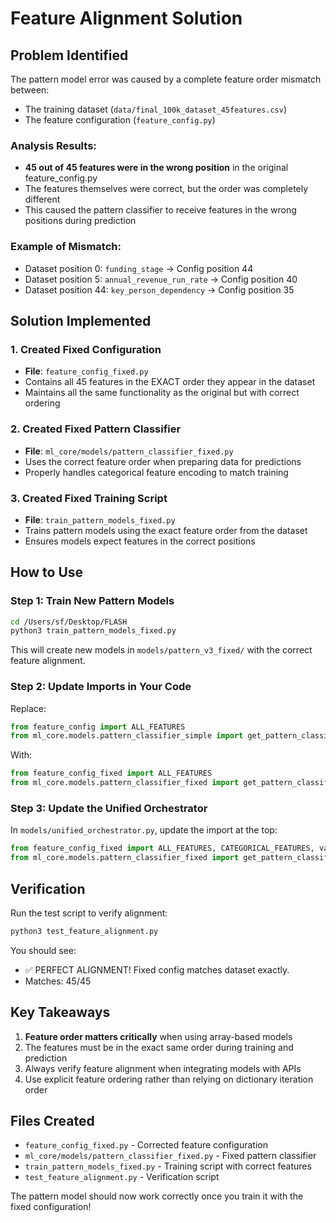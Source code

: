 # Feature Alignment Solution

## Problem Identified

The pattern model error was caused by a complete feature order mismatch between:
- The training dataset (`data/final_100k_dataset_45features.csv`)
- The feature configuration (`feature_config.py`)

### Analysis Results:
- **45 out of 45 features were in the wrong position** in the original feature_config.py
- The features themselves were correct, but the order was completely different
- This caused the pattern classifier to receive features in the wrong positions during prediction

### Example of Mismatch:
- Dataset position 0: `funding_stage` → Config position 44
- Dataset position 5: `annual_revenue_run_rate` → Config position 40
- Dataset position 44: `key_person_dependency` → Config position 35

## Solution Implemented

### 1. Created Fixed Configuration
- **File**: `feature_config_fixed.py`
- Contains all 45 features in the EXACT order they appear in the dataset
- Maintains all the same functionality as the original but with correct ordering

### 2. Created Fixed Pattern Classifier
- **File**: `ml_core/models/pattern_classifier_fixed.py`
- Uses the correct feature order when preparing data for predictions
- Properly handles categorical feature encoding to match training

### 3. Created Fixed Training Script
- **File**: `train_pattern_models_fixed.py`
- Trains pattern models using the exact feature order from the dataset
- Ensures models expect features in the correct positions

## How to Use

### Step 1: Train New Pattern Models
```bash
cd /Users/sf/Desktop/FLASH
python3 train_pattern_models_fixed.py
```

This will create new models in `models/pattern_v3_fixed/` with the correct feature alignment.

### Step 2: Update Imports in Your Code

Replace:
```python
from feature_config import ALL_FEATURES
from ml_core.models.pattern_classifier_simple import get_pattern_classifier
```

With:
```python
from feature_config_fixed import ALL_FEATURES
from ml_core.models.pattern_classifier_fixed import get_pattern_classifier
```

### Step 3: Update the Unified Orchestrator

In `models/unified_orchestrator.py`, update the import at the top:
```python
from feature_config_fixed import ALL_FEATURES, CATEGORICAL_FEATURES, validate_features
from ml_core.models.pattern_classifier_fixed import get_pattern_classifier
```

## Verification

Run the test script to verify alignment:
```bash
python3 test_feature_alignment.py
```

You should see:
- ✅ PERFECT ALIGNMENT! Fixed config matches dataset exactly.
- Matches: 45/45

## Key Takeaways

1. **Feature order matters critically** when using array-based models
2. The features must be in the exact same order during training and prediction
3. Always verify feature alignment when integrating models with APIs
4. Use explicit feature ordering rather than relying on dictionary iteration order

## Files Created
- `feature_config_fixed.py` - Corrected feature configuration
- `ml_core/models/pattern_classifier_fixed.py` - Fixed pattern classifier
- `train_pattern_models_fixed.py` - Training script with correct features
- `test_feature_alignment.py` - Verification script

The pattern model should now work correctly once you train it with the fixed configuration!